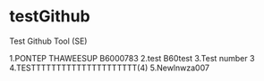 # testGithub
Test Github Tool (SE)

1.PONTEP THAWEESUP B6000783
2.test B60test
3.Test number 3
4.TESTTTTTTTTTTTTTTTTTTTTT(4)
5.Newlnwza007

